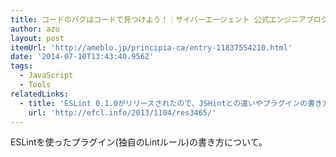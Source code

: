 ```yaml
---
title: コードのバグはコードで見つけよう！｜サイバーエージェント 公式エンジニアブログ
author: azu
layout: post
itemUrl: 'http://ameblo.jp/principia-ca/entry-11837554210.html'
date: '2014-07-10T13:43:40.956Z'
tags:
  - JavaScript
  - Tools
relatedLinks:
  - title: 'ESLint 0.1.0がリリースされたので、JSHintとの違いやプラグインの書き方について | Web Scratch'
    url: 'http://efcl.info/2013/1104/res3465/'
---
```

ESLintを使ったプラグイン(独自のLintルール)の書き方について。
